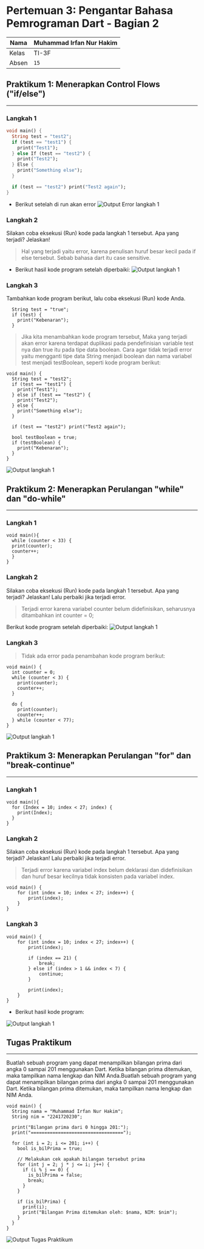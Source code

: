 # Pertemuan 3: Pengantar Bahasa Pemrograman Dart - Bagian 2
|Nama|Muhammad Irfan Nur Hakim |
|----------------|--------------------------|
|Kelas          |TI-3F  |
|Absen          |`15`|
## Praktikum 1: Menerapkan Control Flows ("if/else")
---
### Langkah 1
```dart
void main() {
  String test = "test2";
  if (test == "test1") {
    print("Test1");
  } else If (test == "test2") {
    print("Test2");
  } Else {
    print("Something else");
  }

  if (test == "test2") print("Test2 again");
}
```
* Berikut setelah di run akan error
![Output Error langkah 1](../pertemuan_03/assets/image_p1l1.png)

### Langkah 2
Silakan coba eksekusi (Run) kode pada langkah 1 tersebut. Apa yang terjadi? Jelaskan!
> Hal yang terjadi yaitu error, karena penulisan huruf besar kecil pada if else tersebut. Sebab bahasa dart itu case sensitive.

* Berikut hasil kode program setelah diperbaiki:
![Output langkah 1](../pertemuan_03/assets/imagep1.png)

### Langkah 3
Tambahkan kode program berikut, lalu coba eksekusi (Run) kode Anda.
```
  String test = "true";
  if (test) {
    print("Kebenaran");
  }
```
> Jika kita menambahkan kode program tersebut, Maka yang terjadi akan error karena terdapat duplikasi pada pendefinisian variable test nya dan true itu pada tipe data boolean. Cara agar tidak terjadi error yaitu mengganti tipe data String menjadi boolean dan nama variabel test menjadi testBoolean, seperti kode program berikut: 

```
void main() {
  String test = "test2";
  if (test == "test1") {
    print("Test1");
  } else if (test == "test2") {
    print("Test2");
  } else {
    print("Something else");
  }

  if (test == "test2") print("Test2 again");

  bool testBoolean = true;
  if (testBoolean) {
    print("Kebenaran");
  }
}
```
![Output langkah 1](../pertemuan_03/assets/image_p1.png)
## Praktikum 2: Menerapkan Perulangan "while" dan "do-while"
---

### Langkah 1
```
void main(){
  while (counter < 33) {
  print(counter);
  counter++;
  } 
}
```
### Langkah 2
Silakan coba eksekusi (Run) kode pada langkah 1 tersebut. Apa yang terjadi? Jelaskan! Lalu perbaiki jika terjadi error.

> Terjadi error karena variabel counter belum didefinisikan, seharusnya ditambahkan int counter = 0;

Berikut kode program setelah diperbaiki:
![Output langkah 1](../pertemuan_03/assets/image2.png) 
### Langkah 3
> Tidak ada error pada penambahan kode program berikut: 
```
void main() {
  int counter = 0;
  while (counter < 3) {
    print(counter);
    counter++;
  }

  do {
    print(counter);
    counter++;
  } while (counter < 77);
}
```
![Output langkah 1](../pertemuan_03/assets/image_p2.png) 
## Praktikum 3: Menerapkan Perulangan "for" dan "break-continue"
---

### Langkah 1
```
void main(){
  for (Index = 10; index < 27; index) {
    print(Index);
  }
}
```
### Langkah 2
Silakan coba eksekusi (Run) kode pada langkah 1 tersebut. Apa yang terjadi? Jelaskan! Lalu perbaiki jika terjadi error.
> Terjadi error karena variabel index belum deklarasi dan didefinisikan dan huruf besar kecilnya tidak konsisten pada variabel index.

```
void main() {
    for (int index = 10; index < 27; index++) {
        print(index);
    }
}
```
### Langkah 3
```
void main() {
    for (int index = 10; index < 27; index++) {
        print(index);

        if (index == 21) {
            break;
        } else if (index > 1 && index < 7) {
            continue;
        }

        print(index);
    }
}
```

* Berikut hasil kode program:

![Output langkah 1](../pertemuan_03/assets/image_p3.png) 

## Tugas Praktikum
---
Buatlah sebuah program yang dapat menampilkan bilangan prima dari angka 0 sampai 201 menggunakan Dart. Ketika bilangan prima ditemukan, maka tampilkan nama lengkap dan NIM Anda.Buatlah sebuah program yang dapat menampilkan bilangan prima dari angka 0 sampai 201 menggunakan Dart. Ketika bilangan prima ditemukan, maka tampilkan nama lengkap dan NIM Anda.
```
void main() {
  String nama = "Muhammad Irfan Nur Hakim";
  String nim = "2241720230";

  print("Bilangan prima dari 0 hingga 201:");
  print("==================================");

  for (int i = 2; i <= 201; i++) {
    bool is_bilPrima = true;

    // Melakukan cek apakah bilangan tersebut prima
    for (int j = 2; j * j <= i; j++) {
      if (i % j == 0) {
        is_bilPrima = false;
        break;
      }
    }

    if (is_bilPrima) {
      print(i);
      print("Bilangan Prima ditemukan oleh: $nama, NIM: $nim");
    }
  }
}
```
![Output Tugas Praktikum](../pertemuan_03/assets/image_t.png)


